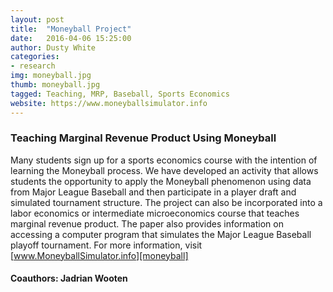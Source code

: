 ```yaml
---
layout: post
title:  "Moneyball Project"
date:   2016-04-06 15:25:00
author: Dusty White
categories:
- research
img: moneyball.jpg
thumb: moneyball.jpg
tagged: Teaching, MRP, Baseball, Sports Economics
website: https://www.moneyballsimulator.info
---
```

### Teaching Marginal Revenue Product Using **Moneyball**
Many students sign up for a sports economics course with the intention of learning the Moneyball process. We have developed an activity that allows students the opportunity to apply the Moneyball phenomenon using data from Major League Baseball and then participate in a player draft and simulated tournament structure. The project can also be incorporated into a labor economics or intermediate microeconomics course that teaches marginal revenue product. The paper also provides information on accessing a computer program that simulates the Major League Baseball playoff tournament. For more information, visit [www.MoneyballSimulator.info][moneyball]

#### Coauthors: Jadrian Wooten

[moneyball]: https://www.moneyballsimulator.info
